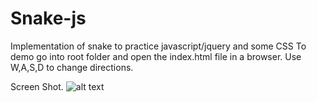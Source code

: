 # Snake-js
Implementation of snake to practice javascript/jquery and some CSS
To demo go into root folder and open the index.html file in a browser.
Use W,A,S,D to change directions.

Screen Shot.
![alt text][logo]

[logo]: http://res.cloudinary.com/dayd3nm4v/image/upload/v1445194046/Screen_Shot_2015-10-18_at_11.46.49_AM_trqifu.png
